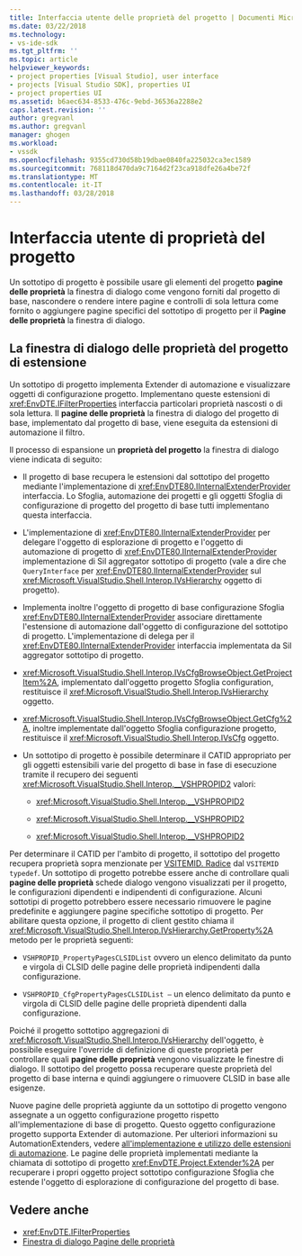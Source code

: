```yaml
---
title: Interfaccia utente delle proprietà del progetto | Documenti Microsoft
ms.date: 03/22/2018
ms.technology:
- vs-ide-sdk
ms.tgt_pltfrm: ''
ms.topic: article
helpviewer_keywords:
- project properties [Visual Studio], user interface
- projects [Visual Studio SDK], properties UI
- project properties UI
ms.assetid: b6aec634-8533-476c-9ebd-36536a2288e2
caps.latest.revision: ''
author: gregvanl
ms.author: gregvanl
manager: ghogen
ms.workload:
- vssdk
ms.openlocfilehash: 9355cd730d58b19dbae0840fa225032ca3ec1589
ms.sourcegitcommit: 768118d470da9c7164d2f23ca918dfe26a4be72f
ms.translationtype: MT
ms.contentlocale: it-IT
ms.lasthandoff: 03/28/2018
---
```

# <a name="project-property-user-interface"></a>Interfaccia utente di proprietà del progetto
Un sottotipo di progetto è possibile usare gli elementi del progetto **pagine delle proprietà** la finestra di dialogo come vengono forniti dal progetto di base, nascondere o rendere intere pagine e controlli di sola lettura come fornito o aggiungere pagine specifici del sottotipo di progetto per il **Pagine delle proprietà** la finestra di dialogo.

## <a name="extending-the-project-property-dialog-box"></a>La finestra di dialogo delle proprietà del progetto di estensione
 Un sottotipo di progetto implementa Extender di automazione e visualizzare oggetti di configurazione progetto. Implementano queste estensioni di <xref:EnvDTE.IFilterProperties> interfaccia particolari proprietà nascosti o di sola lettura. Il **pagine delle proprietà** la finestra di dialogo del progetto di base, implementato dal progetto di base, viene eseguita da estensioni di automazione il filtro.

 Il processo di espansione un **proprietà del progetto** la finestra di dialogo viene indicata di seguito:

-   Il progetto di base recupera le estensioni dal sottotipo del progetto mediante l'implementazione di <xref:EnvDTE80.IInternalExtenderProvider> interfaccia. Lo Sfoglia, automazione dei progetti e gli oggetti Sfoglia di configurazione di progetto del progetto di base tutti implementano questa interfaccia.

-   L'implementazione di <xref:EnvDTE80.IInternalExtenderProvider> per delegare l'oggetto di esplorazione di progetto e l'oggetto di automazione di progetto di <xref:EnvDTE80.IInternalExtenderProvider> implementazione di Sil aggregator sottotipo di progetto (vale a dire che `QueryInterface` per <xref:EnvDTE80.IInternalExtenderProvider> sul <xref:Microsoft.VisualStudio.Shell.Interop.IVsHierarchy> oggetto di progetto).

-   Implementa inoltre l'oggetto di progetto di base configurazione Sfoglia <xref:EnvDTE80.IInternalExtenderProvider> associare direttamente l'estensione di automazione dall'oggetto di configurazione del sottotipo di progetto. L'implementazione di delega per il <xref:EnvDTE80.IInternalExtenderProvider> interfaccia implementata da Sil aggregator sottotipo di progetto.

-   <xref:Microsoft.VisualStudio.Shell.Interop.IVsCfgBrowseObject.GetProjectItem%2A>, implementato dall'oggetto progetto Sfoglia configuration, restituisce il <xref:Microsoft.VisualStudio.Shell.Interop.IVsHierarchy> oggetto.

-   <xref:Microsoft.VisualStudio.Shell.Interop.IVsCfgBrowseObject.GetCfg%2A>, inoltre implementate dall'oggetto Sfoglia configurazione progetto, restituisce il <xref:Microsoft.VisualStudio.Shell.Interop.IVsCfg> oggetto.

-   Un sottotipo di progetto è possibile determinare il CATID appropriato per gli oggetti estensibili varie del progetto di base in fase di esecuzione tramite il recupero dei seguenti <xref:Microsoft.VisualStudio.Shell.Interop.__VSHPROPID2> valori:

    -   <xref:Microsoft.VisualStudio.Shell.Interop.__VSHPROPID2>

    -   <xref:Microsoft.VisualStudio.Shell.Interop.__VSHPROPID2>

    -   <xref:Microsoft.VisualStudio.Shell.Interop.__VSHPROPID2>

Per determinare il CATID per l'ambito di progetto, il sottotipo del progetto recupera proprietà sopra menzionate per [VSITEMID. Radice](<xref:Microsoft.VisualStudio.VSConstants.VSITEMID#Microsoft_VisualStudio_VSConstants_VSITEMID_Root>) dal `VSITEMID typedef`. Un sottotipo di progetto potrebbe essere anche di controllare quali **pagine delle proprietà** schede dialogo vengono visualizzati per il progetto, le configurazioni dipendenti e indipendenti di configurazione. Alcuni sottotipi di progetto potrebbero essere necessario rimuovere le pagine predefinite e aggiungere pagine specifiche sottotipo di progetto. Per abilitare questa opzione, il progetto di client gestito chiama il <xref:Microsoft.VisualStudio.Shell.Interop.IVsHierarchy.GetProperty%2A> metodo per le proprietà seguenti:

-   `VSHPROPID_PropertyPagesCLSIDList` ovvero un elenco delimitato da punto e virgola di CLSID delle pagine delle proprietà indipendenti dalla configurazione.

-   `VSHPROPID_CfgPropertyPagesCLSIDList —` un elenco delimitato da punto e virgola di CLSID delle pagine delle proprietà dipendenti dalla configurazione.

Poiché il progetto sottotipo aggregazioni di <xref:Microsoft.VisualStudio.Shell.Interop.IVsHierarchy> dell'oggetto, è possibile eseguire l'override di definizione di queste proprietà per controllare quali **pagine delle proprietà** vengono visualizzate le finestre di dialogo. Il sottotipo del progetto possa recuperare queste proprietà del progetto di base interna e quindi aggiungere o rimuovere CLSID in base alle esigenze.

Nuove pagine delle proprietà aggiunte da un sottotipo di progetto vengono assegnate a un oggetto configurazione progetto rispetto all'implementazione di base di progetto. Questo oggetto configurazione progetto supporta Extender di automazione. Per ulteriori informazioni su AutomationExtenders, vedere [all'implementazione e utilizzo delle estensioni di automazione](http://msdn.microsoft.com/Library/0d5c218c-f412-4b28-ab0c-33a611f62356). Le pagine delle proprietà implementati mediante la chiamata di sottotipo di progetto <xref:EnvDTE.Project.Extender%2A> per recuperare i propri oggetto project sottotipo configurazione Sfoglia che estende l'oggetto di esplorazione di configurazione del progetto di base.

## <a name="see-also"></a>Vedere anche

- <xref:EnvDTE.IFilterProperties>
- [Finestra di dialogo Pagine delle proprietà](http://msdn.microsoft.com/en-us/4a3d34ac-ed03-45e8-ae60-a0e1aad300e4)